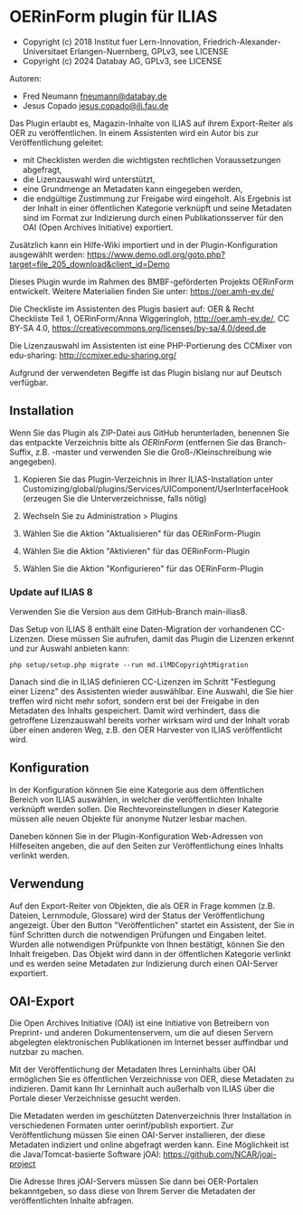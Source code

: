# OERinForm plugin für ILIAS

* Copyright (c) 2018 Institut fuer Lern-Innovation, Friedrich-Alexander-Universitaet Erlangen-Nuernberg, GPLv3, see LICENSE
* Copyright (c) 2024 Databay AG, GPLv3, see LICENSE

Autoren:
* Fred Neumann <fneumann@databay.de>
* Jesus Copado <jesus.copado@ili.fau.de>

Das Plugin erlaubt es, Magazin-Inhalte von ILIAS auf ihrem Export-Reiter als OER zu veröffentlichen.
In einem Assistenten wird ein Autor bis zur Veröffentlichung geleitet:
* mit Checklisten werden die wichtigsten rechtlichen Voraussetzungen abgefragt,
* die Lizenzauswahl wird unterstützt,
* eine Grundmenge  an Metadaten kann eingegeben werden,
* die endgültige Zustimmung zur Freigabe wird eingeholt.
Als Ergebnis ist der Inhalt in einer öffentlichen Kategorie verknüpft und seine Metadaten sind im Format
zur Indizierung durch einen Publikationsserver für den OAI (Open Archives Initiative) exportiert.

Zusätzlich kann ein Hilfe-Wiki importiert und in der Plugin-Konfiguration ausgewählt werden:
https://www.demo.odl.org/goto.php?target=file_205_download&client_id=Demo


Dieses Plugin wurde im Rahmen des BMBF-geförderten Projekts OERinForm entwickelt. Weitere Materialien finden Sie unter:
https://oer.amh-ev.de/

Die Checkliste im Assistenten des Plugis basiert auf:
OER & Recht Checkliste Teil 1, OERinForm/Anna Wiggeringloh, http://oer.amh-ev.de/, CC BY-SA 4.0,
https://creativecommons.org/licenses/by-sa/4.0/deed.de

Die Lizenzauswahl im Assistenten ist eine PHP-Portierung des CCMixer von edu-sharing:
http://ccmixer.edu-sharing.org/


Aufgrund der verwendeten Begiffe ist das Plugin bislang nur auf Deutsch verfügbar.

## Installation

Wenn Sie das Plugin als ZIP-Datei aus GitHub herunterladen, benennen Sie das entpackte Verzeichnis bitte als *OERinForm*
(entfernen Sie das Branch-Suffix, z.B. -master und verwenden Sie die Groß-/Kleinschreibung wie angegeben).

1. Kopieren Sie das Plugin-Verzeichnis in Ihrer ILIAS-Installation unter
Customizing/global/plugins/Services/UIComponent/UserInterfaceHook
(erzeugen Sie die Unterverzeichnisse, falls nötig)

2. Wechseln Sie zu Administration > Plugins
3. Wählen Sie die Aktion  "Aktualisieren" für das OERinForm-Plugin
4. Wählen Sie die Aktion  "Aktivieren" für das OERinForm-Plugin
5. Wählen Sie die Aktion "Konfigurieren" für das OERinForm-Plugin

### Update auf ILIAS 8

Verwenden Sie die Version aus dem GitHub-Branch main-ilias8.

Das Setup von ILIAS 8 enthält eine Daten-Migration der vorhandenen CC-Lizenzen. Diese müssen Sie aufrufen, damit das Plugin die Lizenzen erkennt und zur Auswahl anbieten kann:

````
php setup/setup.php migrate --run md.ilMDCopyrightMigration
````

Danach sind die in ILIAS definieren CC-Lizenzen im Schritt "Festlegung einer Lizenz" des Assistenten wieder auswählbar. Eine Auswahl, die Sie hier treffen wird nicht mehr sofort, sondern erst bei der Freigabe in den Metadaten des Inhalts gespeichert. Damit wird verhindert, dass die getroffene Lizenzauswahl bereits vorher wirksam wird und der Inhalt vorab über einen anderen Weg, z.B. den OER Harvester von ILIAS veröffentlicht wird.

## Konfiguration

In der Konfiguration können Sie eine Kategorie aus dem öffentlichen Bereich von ILIAS auswählen, in welcher die veröffentlichten Inhalte verknüpft werden sollen.
Die Rechtevoreinstellungen in dieser Kategorie müssen alle neuen Objekte für anonyme Nutzer lesbar machen.

Daneben können Sie in der Plugin-Konfiguration Web-Adressen von Hilfeseiten angeben, die auf den Seiten zur Veröffentlichung eines Inhalts verlinkt werden.

## Verwendung

Auf den Export-Reiter von Objekten, die als OER in Frage kommen (z.B. Dateien, Lernmodule, Glossare) wird der Status der Veröffentlichung angezeigt.
Über den Button "Veröffentlichen" startet ein Assistent, der Sie in fünf Schritten durch die notwendigen Prüfungen und Eingaben leitet. Wurden alle notwendigen
Prüfpunkte von Ihnen bestätigt, können Sie den Inhalt freigeben. Das Objekt wird dann in der öffentlichen Kategorie verlinkt und es werden seine Metadaten zur Indizierung
durch einen OAI-Server exportiert.

## OAI-Export
Die Open Archives Initiative (OAI) ist eine Initiative von Betreibern von Preprint- und anderen Dokumentenservern,
um die auf diesen Servern abgelegten elektronischen Publikationen im Internet besser auffindbar und nutzbar zu machen.

Mit der Veröffentlichung der Metadaten Ihres Lerninhalts über OAI ermöglichen Sie es öffentlichen Verzeichnisse von OER, diese Metadaten zu indizieren.
Damit kann Ihr Lerninhalt auch außerhalb von ILIAS über die Portale dieser Verzeichnisse gesucht werden.

Die Metadaten werden im geschützten Datenverzeichnis Ihrer Installation in verschiedenen Formaten unter oerinf/publish exportiert.
Zur Veröffentlichung müssen Sie einen OAI-Server installieren, der diese Metadaten indiziert und online abgefragt werden kann.
Eine Möglichkeit ist die Java/Tomcat-basierte Software jOAI:
https://github.com/NCAR/joai-project

Die Adresse Ihres jOAI-Servers müssen Sie dann bei OER-Portalen bekanntgeben, so dass diese von Ihrem Server die Metadaten der veröffentlichten Inhalte abfragen.
